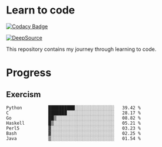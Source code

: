 # Learn to code

[![Codacy Badge](https://app.codacy.com/project/badge/Grade/3db6c9718356497dbad15088736bf0d1)](https://www.codacy.com/gh/MrAdityaAlok/learn-to-code/dashboard?utm_source=github.com&amp;utm_medium=referral&amp;utm_content=MrAdityaAlok/learn-to-code&amp;utm_campaign=Badge_Grade)

[![DeepSource](https://deepsource.io/gh/MrAdityaAlok/learn-to-code.svg/?label=active+issues&show_trend=true)](https://deepsource.io/gh/MrAdityaAlok/learn-to-code/?ref=repository-badge)

This repository contains my journey through learning to code.

# Progress

## Exercism

<!--START_SECTION:progress-->
```text
Python          ██████████░░░░░░░░░░░░░░░   39.42 % 
C               ███████░░░░░░░░░░░░░░░░░░   28.17 % 
Go              ██▒░░░░░░░░░░░░░░░░░░░░░░   08.82 % 
Haskell         █▒░░░░░░░░░░░░░░░░░░░░░░░   05.21 % 
Perl5           ▓░░░░░░░░░░░░░░░░░░░░░░░░   03.23 % 
Bash            ▓░░░░░░░░░░░░░░░░░░░░░░░░   02.25 % 
Java            ▒░░░░░░░░░░░░░░░░░░░░░░░░   01.54 % 
```
<!--END_SECTION:progress-->
